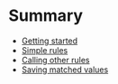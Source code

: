 # Summary

- [Getting started](./0.start.md)
- [Simple rules](./1.simple.md)
- [Calling other rules](./2.calls.md)
- [Saving matched values](./3.saves.md)
